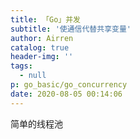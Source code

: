 ```yaml
---
title: 「Go」并发
subtitle: '使通信代替共享变量'
author: Airren
catalog: true
header-img: ''
tags:
  - null
p: go_basic/go_concurrency
date: 2020-08-05 00:14:06
---
```




简单的线程池

```go

```

